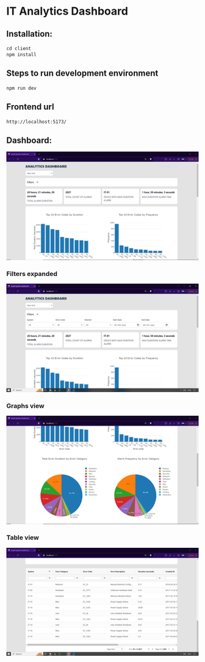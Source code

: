 # IT Analytics Dashboard

## Installation:
```
cd client
npm install
```

## Steps to run development environment
```
npm run dev
```

## Frontend url
```
http://localhost:5173/
```

## Dashboard:
<img src="./images/dashboard-1.JPG" alt="SparkCognition Dashboard 1"/>

### Filters expanded
<img src="./images/dashboard-4.JPG" alt="SparkCognition Dashboard 4"/>

### Graphs view
<img src="./images/dashboard-2.JPG" alt="SparkCognition Dashboard 2"/>

### Table view
<img src="./images/dashboard-3.JPG" alt="SparkCognition Dashboard 3"/>


